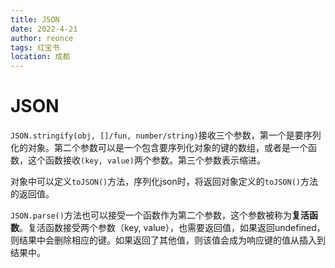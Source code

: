 ```yaml
---
title: JSON
date: 2022-4-21
author: reonce
tags: 红宝书
location: 成都  
---
```

# JSON



`JSON.stringify(obj, []/fun, number/string)`接收三个参数，第一个是要序列化的对象。第二个参数可以是一个包含要序列化对象的键的数组，或者是一个函数，这个函数接收`(key, value)`两个参数。第三个参数表示缩进。

对象中可以定义`toJSON()`方法，序列化json时，将返回对象定义的`toJSON()`方法的返回值。



`JSON.parse()`方法也可以接受一个函数作为第二个参数，这个参数被称为**复活函数**。复活函数接受两个参数（key, value），也需要返回值，如果返回undefined，则结果中会删除相应的键。如果返回了其他值，则该值会成为响应键的值从插入到结果中。

